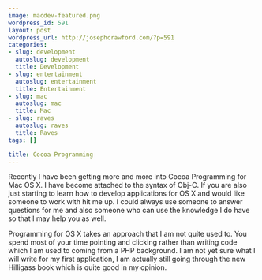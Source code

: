 ```yaml
--- 
image: macdev-featured.png
wordpress_id: 591
layout: post
wordpress_url: http://josephcrawford.com/?p=591
categories: 
- slug: development
  autoslug: development
  title: Development
- slug: entertainment
  autoslug: entertainment
  title: Entertainment
- slug: mac
  autoslug: mac
  title: Mac
- slug: raves
  autoslug: raves
  title: Raves
tags: []

title: Cocoa Programming
---
```


Recently I have been getting more and more into Cocoa Programming for Mac OS X.  I have become attached to the syntax of Obj-C.  If you are also just starting to learn how to develop applications for OS X and would like someone to work with hit me up.  I could always use someone to answer questions for me and also someone who can use the knowledge I do have so that I may help you as well.

Programming for OS X takes an approach that I am not quite used to.  You spend most of your time pointing and clicking rather than writing code which I am used to coming from a PHP background.  I am not yet sure what I will write for my first application, I am actually still going through the new Hilligass book which is quite good in my opinion.
